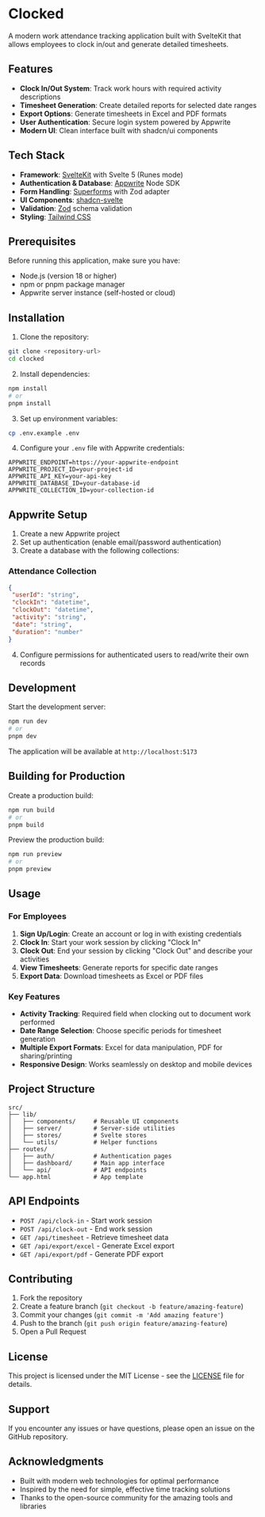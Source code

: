 # Clocked

A modern work attendance tracking application built with SvelteKit that allows employees to clock in/out and generate detailed timesheets.

## Features

- **Clock In/Out System**: Track work hours with required activity descriptions
- **Timesheet Generation**: Create detailed reports for selected date ranges
- **Export Options**: Generate timesheets in Excel and PDF formats
- **User Authentication**: Secure login system powered by Appwrite
- **Modern UI**: Clean interface built with shadcn/ui components

## Tech Stack

- **Framework**: [SvelteKit](https://kit.svelte.dev/) with Svelte 5 (Runes mode)
- **Authentication & Database**: [Appwrite](https://appwrite.io/) Node SDK
- **Form Handling**: [Superforms](https://superforms.rocks/) with Zod adapter
- **UI Components**: [shadcn-svelte](https://www.shadcn-svelte.com/)
- **Validation**: [Zod](https://zod.dev/) schema validation
- **Styling**: [Tailwind CSS](https://tailwindcss.com/)

## Prerequisites

Before running this application, make sure you have:

- Node.js (version 18 or higher)
- npm or pnpm package manager
- Appwrite server instance (self-hosted or cloud)

## Installation

1. Clone the repository:

```bash
git clone <repository-url>
cd clocked
```

2. Install dependencies:

```bash
npm install
# or
pnpm install
```

3. Set up environment variables:

```bash
cp .env.example .env
```

4. Configure your `.env` file with Appwrite credentials:

```env
APPWRITE_ENDPOINT=https://your-appwrite-endpoint
APPWRITE_PROJECT_ID=your-project-id
APPWRITE_API_KEY=your-api-key
APPWRITE_DATABASE_ID=your-database-id
APPWRITE_COLLECTION_ID=your-collection-id
```

## Appwrite Setup

1. Create a new Appwrite project
2. Set up authentication (enable email/password authentication)
3. Create a database with the following collections:

### Attendance Collection

```json
{
 "userId": "string",
 "clockIn": "datetime",
 "clockOut": "datetime",
 "activity": "string",
 "date": "string",
 "duration": "number"
}
```

4. Configure permissions for authenticated users to read/write their own records

## Development

Start the development server:

```bash
npm run dev
# or
pnpm dev
```

The application will be available at `http://localhost:5173`

## Building for Production

Create a production build:

```bash
npm run build
# or
pnpm build
```

Preview the production build:

```bash
npm run preview
# or
pnpm preview
```

## Usage

### For Employees

1. **Sign Up/Login**: Create an account or log in with existing credentials
2. **Clock In**: Start your work session by clicking "Clock In"
3. **Clock Out**: End your session by clicking "Clock Out" and describe your activities
4. **View Timesheets**: Generate reports for specific date ranges
5. **Export Data**: Download timesheets as Excel or PDF files

### Key Features

- **Activity Tracking**: Required field when clocking out to document work performed
- **Date Range Selection**: Choose specific periods for timesheet generation
- **Multiple Export Formats**: Excel for data manipulation, PDF for sharing/printing
- **Responsive Design**: Works seamlessly on desktop and mobile devices

## Project Structure

```
src/
├── lib/
│   ├── components/     # Reusable UI components
│   ├── server/         # Server-side utilities
│   ├── stores/         # Svelte stores
│   └── utils/          # Helper functions
├── routes/
│   ├── auth/           # Authentication pages
│   ├── dashboard/      # Main app interface
│   └── api/            # API endpoints
└── app.html            # App template
```

## API Endpoints

- `POST /api/clock-in` - Start work session
- `POST /api/clock-out` - End work session
- `GET /api/timesheet` - Retrieve timesheet data
- `GET /api/export/excel` - Generate Excel export
- `GET /api/export/pdf` - Generate PDF export

## Contributing

1. Fork the repository
2. Create a feature branch (`git checkout -b feature/amazing-feature`)
3. Commit your changes (`git commit -m 'Add amazing feature'`)
4. Push to the branch (`git push origin feature/amazing-feature`)
5. Open a Pull Request

## License

This project is licensed under the MIT License - see the [LICENSE](LICENSE) file for details.

## Support

If you encounter any issues or have questions, please open an issue on the GitHub repository.

## Acknowledgments

- Built with modern web technologies for optimal performance
- Inspired by the need for simple, effective time tracking solutions
- Thanks to the open-source community for the amazing tools and libraries
